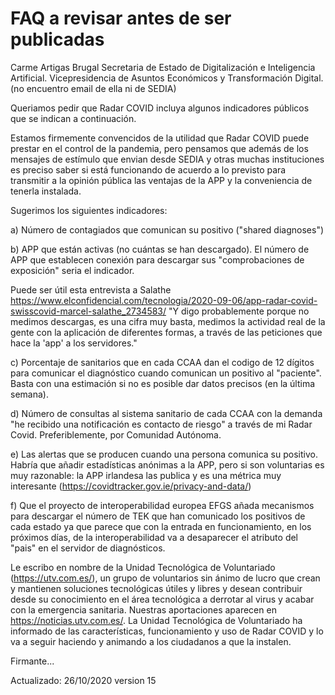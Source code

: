 # FAQ a revisar antes de ser publicadas

Carme Artigas Brugal
Secretaria de Estado de Digitalización e  Inteligencia Artificial.
Vicepresidencia de Asuntos Económicos y Transformación Digital.
(no encuentro email de ella ni de SEDIA)

Queriamos pedir que Radar COVID incluya algunos indicadores públicos que se indican a continuación.

Estamos firmemente convencidos de la utilidad que Radar COVID puede prestar en el control de la pandemia, pero pensamos que además de los mensajes de estímulo que envian desde SEDIA y otras muchas instituciones es preciso saber si está funcionando de acuerdo a lo previsto para transmitir a la opinión pública las ventajas de la APP y la conveniencia de tenerla instalada.

Sugerimos los siguientes indicadores:

a) Número de contagiados que comunican su positivo ("shared diagnoses")

b) APP que están activas (no cuántas se han descargado). El número de APP que establecen conexión para descargar sus "comprobaciones de exposición" seria el indicador. 

Puede ser útil esta entrevista a Salathe https://www.elconfidencial.com/tecnologia/2020-09-06/app-radar-covid-swisscovid-marcel-salathe_2734583/ "Y digo probablemente porque no medimos descargas, es una cifra muy basta, medimos la actividad real de la gente con la aplicación de diferentes formas, a través de las peticiones que hace la 'app' a los servidores."

c) Porcentaje de sanitarios que en cada CCAA dan el codigo de 12 dígitos para comunicar el diagnóstico cuando comunican un positivo al "paciente". Basta con una estimación si no es posible dar datos precisos (en la última semana).

d) Número de consultas al sistema sanitario de cada CCAA con la demanda "he recibido una notificación es contacto de riesgo" a través de mi Radar Covid. Preferiblemente, por Comunidad Autónoma.

e) Las alertas que se producen cuando una persona comunica su positivo. Habría que añadir estadísticas anónimas a la APP, pero si son voluntarias es muy razonable: la APP irlandesa las publica y es una métrica muy interesante (https://covidtracker.gov.ie/privacy-and-data/)

f) Que el proyecto de interoperabilidad europea EFGS añada mecanismos para descargar el número de TEK que han comunicado los positivos de cada estado ya que parece que con la entrada en funcionamiento, en los próximos días, de la interoperabilidad va a desaparecer el atributo del "pais" en el servidor de diagnósticos.


Le escribo en nombre de la Unidad Tecnológica de Voluntariado (https://utv.com.es/), un grupo de voluntarios sin ánimo de lucro que crean y mantienen soluciones tecnológicas útiles y libres y desean contribuir desde su conocimiento en el área tecnológica a derrotar al virus y acabar con la emergencia sanitaria. Nuestras aportaciones aparecen en https://noticias.utv.com.es/. La Unidad Tecnológica de Voluntariado ha informado de las características, funcionamiento y uso de Radar COVID y lo va a seguir haciendo y animando a los ciudadanos a que la instalen. 

Firmante...


Actualizado: 26/10/2020 version 15


